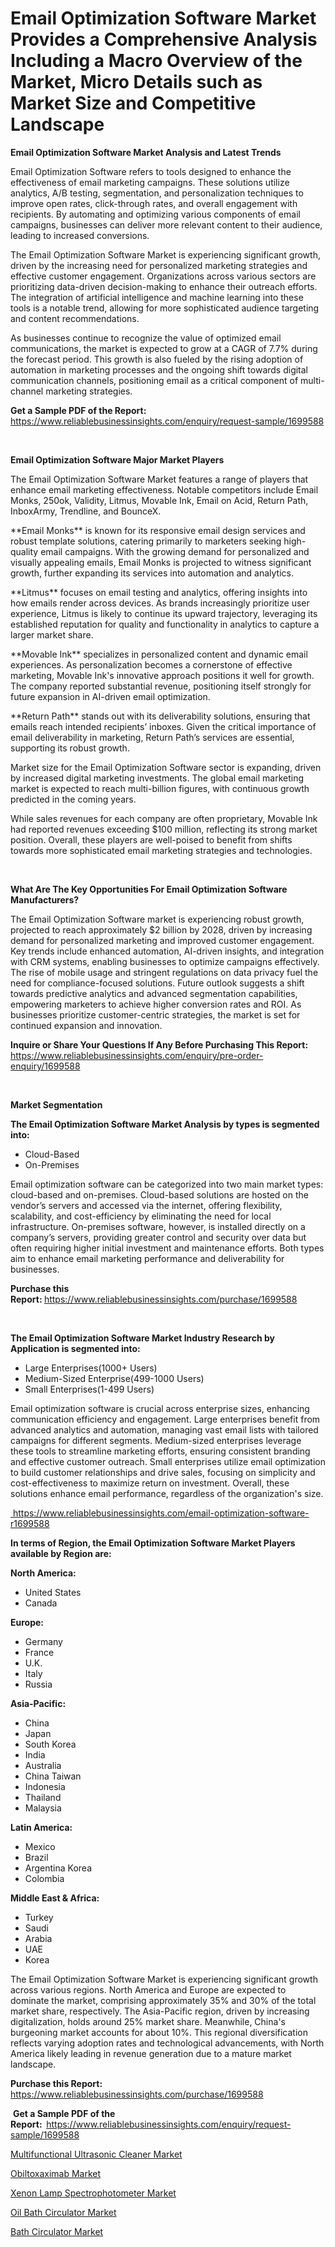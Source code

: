 <p><h1>Email Optimization Software Market Provides a Comprehensive Analysis Including a Macro Overview of the Market, Micro Details such as Market Size and Competitive Landscape</h1></p><p><strong>Email Optimization Software Market Analysis and Latest Trends</strong></p>
<p><p>Email Optimization Software refers to tools designed to enhance the effectiveness of email marketing campaigns. These solutions utilize analytics, A/B testing, segmentation, and personalization techniques to improve open rates, click-through rates, and overall engagement with recipients. By automating and optimizing various components of email campaigns, businesses can deliver more relevant content to their audience, leading to increased conversions.</p><p>The Email Optimization Software Market is experiencing significant growth, driven by the increasing need for personalized marketing strategies and effective customer engagement. Organizations across various sectors are prioritizing data-driven decision-making to enhance their outreach efforts. The integration of artificial intelligence and machine learning into these tools is a notable trend, allowing for more sophisticated audience targeting and content recommendations.</p><p>As businesses continue to recognize the value of optimized email communications, the market is expected to grow at a CAGR of 7.7% during the forecast period. This growth is also fueled by the rising adoption of automation in marketing processes and the ongoing shift towards digital communication channels, positioning email as a critical component of multi-channel marketing strategies.</p></p>
<p><strong>Get a Sample PDF of the Report:&nbsp;</strong> <a href="https://www.reliablebusinessinsights.com/enquiry/request-sample/1699588?utm_campaign=1723&utm_medium=2&utm_source=Github&utm_content=ia&utm_term=20102024&utm_id=email-optimization-software">https://www.reliablebusinessinsights.com/enquiry/request-sample/1699588</a></p>
<p>&nbsp;</p>
<p><strong>Email Optimization Software Major Market Players</strong></p>
<p><p>The Email Optimization Software Market features a range of players that enhance email marketing effectiveness. Notable competitors include Email Monks, 250ok, Validity, Litmus, Movable Ink, Email on Acid, Return Path, InboxArmy, Trendline, and BounceX.</p><p>**Email Monks** is known for its responsive email design services and robust template solutions, catering primarily to marketers seeking high-quality email campaigns. With the growing demand for personalized and visually appealing emails, Email Monks is projected to witness significant growth, further expanding its services into automation and analytics.</p><p>**Litmus** focuses on email testing and analytics, offering insights into how emails render across devices. As brands increasingly prioritize user experience, Litmus is likely to continue its upward trajectory, leveraging its established reputation for quality and functionality in analytics to capture a larger market share.</p><p>**Movable Ink** specializes in personalized content and dynamic email experiences. As personalization becomes a cornerstone of effective marketing, Movable Ink's innovative approach positions it well for growth. The company reported substantial revenue, positioning itself strongly for future expansion in AI-driven email optimization.</p><p>**Return Path** stands out with its deliverability solutions, ensuring that emails reach intended recipients’ inboxes. Given the critical importance of email deliverability in marketing, Return Path’s services are essential, supporting its robust growth.</p><p>Market size for the Email Optimization Software sector is expanding, driven by increased digital marketing investments. The global email marketing market is expected to reach multi-billion figures, with continuous growth predicted in the coming years.</p><p>While sales revenues for each company are often proprietary, Movable Ink had reported revenues exceeding $100 million, reflecting its strong market position. Overall, these players are well-poised to benefit from shifts towards more sophisticated email marketing strategies and technologies.</p></p>
<p>&nbsp;</p>
<p><strong>What Are The Key Opportunities For Email Optimization Software Manufacturers?</strong></p>
<p><p>The Email Optimization Software market is experiencing robust growth, projected to reach approximately $2 billion by 2028, driven by increasing demand for personalized marketing and improved customer engagement. Key trends include enhanced automation, AI-driven insights, and integration with CRM systems, enabling businesses to optimize campaigns effectively. The rise of mobile usage and stringent regulations on data privacy fuel the need for compliance-focused solutions. Future outlook suggests a shift towards predictive analytics and advanced segmentation capabilities, empowering marketers to achieve higher conversion rates and ROI. As businesses prioritize customer-centric strategies, the market is set for continued expansion and innovation.</p></p>
<p><strong>Inquire or Share Your Questions If Any Before Purchasing This Report:</strong> <a href="https://www.reliablebusinessinsights.com/enquiry/pre-order-enquiry/1699588?utm_campaign=1723&utm_medium=2&utm_source=Github&utm_content=ia&utm_term=20102024&utm_id=email-optimization-software">https://www.reliablebusinessinsights.com/enquiry/pre-order-enquiry/1699588</a></p>
<p>&nbsp;</p>
<p><strong>Market Segmentation</strong></p>
<p><strong>The Email Optimization Software Market Analysis by types is segmented into:</strong></p>
<p><ul><li>Cloud-Based</li><li>On-Premises</li></ul></p>
<p><p>Email optimization software can be categorized into two main market types: cloud-based and on-premises. Cloud-based solutions are hosted on the vendor’s servers and accessed via the internet, offering flexibility, scalability, and cost-efficiency by eliminating the need for local infrastructure. On-premises software, however, is installed directly on a company’s servers, providing greater control and security over data but often requiring higher initial investment and maintenance efforts. Both types aim to enhance email marketing performance and deliverability for businesses.</p></p>
<p><strong>Purchase this Report:&nbsp;</strong><a href="https://www.reliablebusinessinsights.com/purchase/1699588?utm_campaign=1723&utm_medium=2&utm_source=Github&utm_content=ia&utm_term=20102024&utm_id=email-optimization-software">https://www.reliablebusinessinsights.com/purchase/1699588</a></p>
<p>&nbsp;</p>
<p><strong>The Email Optimization Software Market Industry Research by Application is segmented into:</strong></p>
<p><ul><li>Large Enterprises(1000+ Users)</li><li>Medium-Sized Enterprise(499-1000 Users)</li><li>Small Enterprises(1-499 Users)</li></ul></p>
<p><p>Email optimization software is crucial across enterprise sizes, enhancing communication efficiency and engagement. Large enterprises benefit from advanced analytics and automation, managing vast email lists with tailored campaigns for different segments. Medium-sized enterprises leverage these tools to streamline marketing efforts, ensuring consistent branding and effective customer outreach. Small enterprises utilize email optimization to build customer relationships and drive sales, focusing on simplicity and cost-effectiveness to maximize return on investment. Overall, these solutions enhance email performance, regardless of the organization's size.</p></p>
<p><a href="https://www.reliablebusinessinsights.com/email-optimization-software-r1699588?utm_campaign=1723&utm_medium=2&utm_source=Github&utm_content=ia&utm_term=20102024&utm_id=email-optimization-software">&nbsp;https://www.reliablebusinessinsights.com/email-optimization-software-r1699588</a></p>
<p><strong>In terms of Region, the Email Optimization Software Market Players available by Region are:</strong></p>
<p>
    <p> <strong> North America: </strong>
        <ul>
            <li>United States</li>
            <li>Canada</li>
        </ul>
        </p> 
    <p> <strong> Europe: </strong>
        <ul>
            <li>Germany</li>
            <li>France</li>
            <li>U.K.</li>
            <li>Italy</li>
            <li>Russia</li>
        </ul>
        </p> 
    <p> <strong> Asia-Pacific: </strong>
        <ul>
            <li>China</li>
            <li>Japan</li>
            <li>South Korea</li>
            <li>India</li>
            <li>Australia</li>
            <li>China Taiwan</li>
            <li>Indonesia</li>
            <li>Thailand</li>
            <li>Malaysia</li>
        </ul>
        </p> 
    <p> <strong> Latin America: </strong>
        <ul>
            <li>Mexico</li>
            <li>Brazil</li>
            <li>Argentina Korea</li>
            <li>Colombia</li>
        </ul>
        </p> 
    <p> <strong> Middle East & Africa: </strong>
        <ul>
            <li>Turkey</li>
            <li>Saudi</li>
            <li>Arabia</li>
            <li>UAE</li>
            <li>Korea</li>
        </ul>
    </p>
    </p>
<p><p>The Email Optimization Software Market is experiencing significant growth across various regions. North America and Europe are expected to dominate the market, comprising approximately 35% and 30% of the total market share, respectively. The Asia-Pacific region, driven by increasing digitalization, holds around 25% market share. Meanwhile, China's burgeoning market accounts for about 10%. This regional diversification reflects varying adoption rates and technological advancements, with North America likely leading in revenue generation due to a mature market landscape.</p></p>
<p><strong>Purchase this Report: </strong><a href="https://www.reliablebusinessinsights.com/purchase/1699588?utm_campaign=1723&utm_medium=2&utm_source=Github&utm_content=ia&utm_term=20102024&utm_id=email-optimization-software">https://www.reliablebusinessinsights.com/purchase/1699588</a></p>
<p>&nbsp;<strong>Get a Sample PDF of the Report:&nbsp;&nbsp;</strong><a href="https://www.reliablebusinessinsights.com/enquiry/request-sample/1699588?utm_campaign=1723&utm_medium=2&utm_source=Github&utm_content=ia&utm_term=20102024&utm_id=email-optimization-software">https://www.reliablebusinessinsights.com/enquiry/request-sample/1699588</a></p>
<p><strong></strong></p>
<p><p><a href="https://www.linkedin.com/pulse/market-forecasting-change-global-multifunctional-ultrasonic-v7g4e?utm_campaign=1723&utm_medium=2&utm_source=Github&utm_content=ia&utm_term=20102024&utm_id=email-optimization-software">Multifunctional Ultrasonic Cleaner Market</a></p><p><a href="https://github.com/AngelaWalsh696/Market-Research-Report-List-1/blob/main/obiltoxaximab-market.md?utm_campaign=1723&utm_medium=2&utm_source=Github&utm_content=ia&utm_term=20102024&utm_id=email-optimization-software">Obiltoxaximab Market</a></p><p><a href="https://www.linkedin.com/pulse/xenon-lamp-spectrophotometer-market-forecasts-trends-myfpe?utm_campaign=1723&utm_medium=2&utm_source=Github&utm_content=ia&utm_term=20102024&utm_id=email-optimization-software">Xenon Lamp Spectrophotometer Market</a></p><p><a href="https://www.linkedin.com/pulse/oil-bath-circulator-market-overview-global-trends-future-prospects-m9hre?utm_campaign=1723&utm_medium=2&utm_source=Github&utm_content=ia&utm_term=20102024&utm_id=email-optimization-software">Oil Bath Circulator Market</a></p><p><a href="https://www.linkedin.com/pulse/bath-circulator-market-investigation-industry-evolution-forecast-yftre?utm_campaign=1723&utm_medium=2&utm_source=Github&utm_content=ia&utm_term=20102024&utm_id=email-optimization-software">Bath Circulator Market</a></p></p>